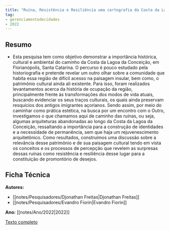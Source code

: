 ```yaml
---
title: "Ruína, Resistência e Resiliência uma cartografia da Costa da Lagoa da Conceição em Florianópolis - SC"
tag:
- gerenciamentodecidades
- 2022
---
```


## Resumo
- Esta pesquisa tem como objetivo demonstrar a importância histórica, cultural e ambiental do caminho da Costa da Lagoa da Conceição, em Florianópolis, Santa Catarina. O percurso é pouco estudado pela historiografia e pretende revelar um outro olhar sobre a comunidade que habita essa região de difícil acesso na paisagem insular, bem como, o patrimônio cultural ainda ali existente. Para isso, foram realizados levantamentos acerca da história de ocupação da região, principalmente frente às transformações dos modos de vida atuais, buscando evidenciar os seus traços culturais, os quais ainda preservam resquícios dos antigos imigrantes açorianos. Sendo assim, por meio do caminhar como prática estética, na busca por um encontro com o Outro, investigamos o que chamamos aqui de caminho das ruínas, ou seja, algumas arquiteturas abandonadas ao longo da Costa da Lagoa da Conceição, ressaltando a importância para a construção de identidades e a necessidade de permanência, sem que haja um rejuvenescimento arquitetônico. Como resultados, construímos uma discussão sobre a relevância desse patrimônio e de sua paisagem cultural tendo em vista os conceitos e os processos de percepção que revelem as surpresas dessas ruínas como resistência e resiliência desse lugar para a constituição de promontório de desejos.

## Ficha Técnica

**Autores:**
- [[notes/Pesquisadores/Djonathan Freitas|Djonathan Freitas]]
- [[notes/Pesquisadores/Evandro Fiorin|Evandro Fiorin]]

**Ano:** [[notes/Ano/2022|2022]]

[Texto completo](https://www.eventoanap.org/data/inscricoes/443/revisado_443_memoria_patrimonio_e_paisagem165857893910s2eHSsP9pdf.pdf)